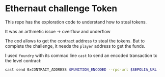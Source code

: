 # Ethernaut challenge Token

This repo has the exploration code to understand how to steal tokens.

It was an arthmetic issue -> overflow and underflow

The cod allows to get the contract address to steal the tokens. But to complete the challenge, it needs the `player` address to get the funds.

I used `foundry` with its commad line `cast` to send an encoded transaction to the level contract:

```sh
cast send 0xCONTRACT_ADDRESS $FUNCTION_ENCODED --rpc-url $SEPOLIA_URL --account MY_ENCRYPTED_ACCOUNT
```
